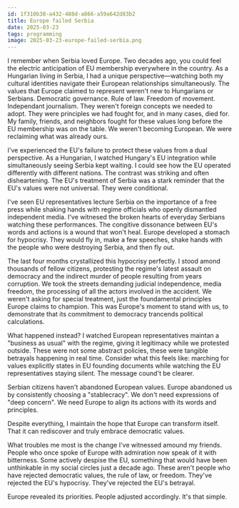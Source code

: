 ```yaml
---
id: 1f310b38-a432-488d-a866-a59a642d83b2
title: Europe failed Serbia
date: 2025-03-23
tags: programming
image: 2025-03-23-europe-failed-serbia.png
---
```


I remember when Serbia loved Europe. Two decades ago, you could feel the electric
anticipation of EU membership everywhere in the country. As a Hungarian living in
Serbia, I had a unique perspective—watching both my cultural identities navigate
their European relationships simultaneously. The values that Europe claimed to
represent weren't new to Hungarians or Serbians. Democratic governance. Rule of law.
Freedom of movement. Independant journalism. They weren't foreign concepts we
needed to adopt. They were principles we had fought for, and in many cases, died for.
My family, friends, and neighbors fought for these values long before the EU membership
was on the table. We weren't becoming European. We were reclaiming what was already
ours.

I've experienced the EU's failure to protect these values from a dual perspective.
As a Hungarian, I watched Hungary's EU integration while simultaneously seeing Serbia 
kept waiting. I could see how the EU operated differently with different nations. 
The contrast was striking and often disheartening. The EU's treatment of Serbia was
a stark reminder that the EU's values were not universal. They were conditional.

I've seen EU representatives lecture Serbia on the importance of a free press while
shaking hands with regime officials who openly dismantled independent media. I've
witnesed the broken hearts of everyday Serbians watching these performances. The
congitive dissonance between EU's words and actions is a wound that won't heal.
Europe developed a stomach for hypocrisy. They would fly in, make a few speeches,
shake hands with the people who were destroying Serbia, and then fly out.

The last four months crystallized this hypocrisy perfectly. I stood amond thousands
of fellow citizens, protesting the regime's latest assault on democracy and the
indirect murder of people resulting from years corruption. We took the streets
demanding judicial independence, media freedom, the processing of all the actors
involved in the accident. We weren't asking for special treatment, just the 
foundamental principles Europe claims to champion. This was Europe's moment to 
stand with us, to demonstrate that its commitment to democracy trancends political 
calculations.

What happened instead? I watched European representatives maintan a "business as usual"
with the regime, giving it legitimacy while we protested outside. These were not
some abstract policies, these were tangible betrayals happening in real time.
Consider what this feels like: marching for values explicitly states in EU founding
documents while watching the EU representatives staying silent. The message cound't
be clearer.

Serbian citizens haven't abandoned European values. Europe abandoned us by consistently
choosing a "stablecracy". We don't need expressions of "deep concern". We need Europe
to align its actions with its words and principles.

Despite everything, I maintain the hope that Europe can transform itself. That it can
rediscover and truly embrace democratic values. 

What troubles me most is the change I've witnessed amound my friends. People who once
spoke of Europe with admiration now speak of it with bitterness. Some actively despise
the EU, something that would have been unthinkable in my social circles just a decade
ago. These aren't people who have rejected democratic values, the rule of law, or 
freedom. They've rejected the EU's hypocrisy. They've rejected the EU's betrayal.

Europe revealed its priorities. People adjusted accordingly. It's that simple.
